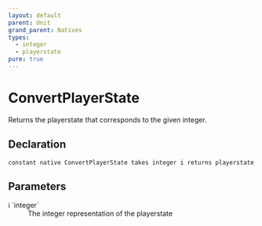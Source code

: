 ```yaml
---
layout: default
parent: Unit
grand_parent: Natives
types:
  - integer
  - playerstate
pure: true
---
```


# ConvertPlayerState
Returns the playerstate that corresponds to the given integer.

## Declaration

```
constant native ConvertPlayerState takes integer i returns playerstate
```

## Parameters
<dl>
  <dt>i `integer`</dt>
  <dd>The integer representation of the playerstate</dd>
</dl>